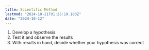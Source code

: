 ```yaml
---
title: Scientific Method
lastmod: "2024-10-21T01:25:19.183Z"
date: "2024-10-12"
---
```


1. Develop a hypothesis
2. Test it and observe the results
3. With results in hand, decide whether your hypothesis was correct
